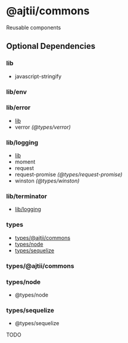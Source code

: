 # @ajtii/commons

Reusable components

## Optional Dependencies

### <a name="lib"></a> lib

* javascript-stringify

### <a name="lib-env"></a> lib/env

### <a name="lib-error"></a> lib/error

* [lib](#lib)
* verror _(@types/verror)_

### <a name="lib-logging"></a> lib/logging

* [lib](#lib)
* moment
* request
* request-promise _(@types/request-promise)_
* winston _(@types/winston)_

### <a name="lib-terminator"></a> lib/terminator

* [lib/logging](#lib-logging)

### <a name="types"></a> types

* [types/@ajtii/commons](#types-ajtii-commons)
* [types/node](#types-node)
* [types/sequelize](#types-sequelize)

### <a name="types-ajtii-commons"></a> types/@ajtii/commons

### <a name="types-node"></a> types/node

* @types/node

### <a name="types-sequelize"></a> types/sequelize

* @types/sequelize

TODO

